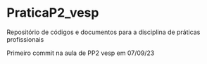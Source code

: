 # PraticaP2_vesp
Repositório de códigos e documentos para a disciplina de práticas profissionais

Primeiro commit na aula de PP2 vesp em 07/09/23
